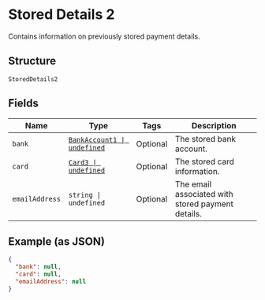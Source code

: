 
# Stored Details 2

Contains information on previously stored payment details.

## Structure

`StoredDetails2`

## Fields

| Name | Type | Tags | Description |
|  --- | --- | --- | --- |
| `bank` | [`BankAccount1 \| undefined`](../../doc/models/bank-account-1.md) | Optional | The stored bank account. |
| `card` | [`Card3 \| undefined`](../../doc/models/card-3.md) | Optional | The stored card information. |
| `emailAddress` | `string \| undefined` | Optional | The email associated with stored payment details. |

## Example (as JSON)

```json
{
  "bank": null,
  "card": null,
  "emailAddress": null
}
```

